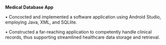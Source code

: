
**Medical Database App**

•	Concocted and implemented a software application using Android Studio, employing Java, XML, and SQLlite.

•	Constructed a far-reaching application to competently handle clinical records, thus supporting streamlined healthcare data storage and retrieval.
